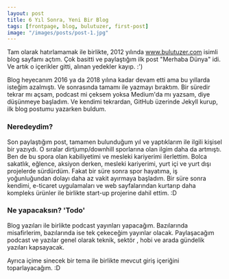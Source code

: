 ```yaml
---
layout: post
title: 6 Yıl Sonra, Yeni Bir Blog
tags: [frontpage, blog, bulutuzer, first-post]
image: "/images/posts/post-1.jpg"
---
```


Tam olarak hatırlamamak ile birlikte, 2012 yılında www.bulutuzer.com isimli blog sayfamı açtım. Çok basitti ve paylaştığım ilk post "Merhaba Dünya" idi. Ve artık o içerikler gitti, alınan yedekler kayıp. :')

Blog heyecanım 2016 ya da 2018 yılına kadar devam etti ama bu yıllarda isteğim azalmıştı. Ve sonrasında tamamı ile yazmayı bıraktım. Bir süredir tekrar mı açsam, podcast mi çeksem yoksa Medium'da mı yazsam, diye düşünmeye başladım. Ve kendimi tekrardan, GitHub üzerinde Jekyll kurup, ilk blog postumu yazarken buldum.

### Neredeydim?

Son paylaştığım post, tamamen bulunduğum yıl ve yaptıklarım ile ilgili kişisel bir yazıydı. O sıralar dirtjump/downhill sporlarına olan ilgim daha da artmıştı. Ben de bu spora olan kabiliyetimi ve mesleki kariyerimi ilerlettim. Bolca sakatlık, eğlence, aksiyon derken, mesleki kariyerimi, yurt içi ve yurt dışı projelerde sürdürdüm. Fakat bir süre sonra spor hayatıma, iş yoğunluğundan dolayı daha az vakit ayırmaya başladım. Bir süre sonra kendimi, e-ticaret uygulamaları ve web sayfalarından kurtarıp daha kompleks ürünler ile birlikte start-up projerine dahil ettim. :D

### Ne yapacaksın? 'Todo'

Blog yazıları ile birlikte podcast yayınları yapacağım. Bazılarında misafirlerim, bazılarında ise tek çekeceğim yayınlar olacak. Paylaşacağım podcast ve yazılar genel olarak teknik, sektör , hobi ve arada gündelik yazıları kapsayacak.

Ayrıca içime sinecek bir tema ile birlikte mevcut giriş içeriğini toparlayacağım. :D
